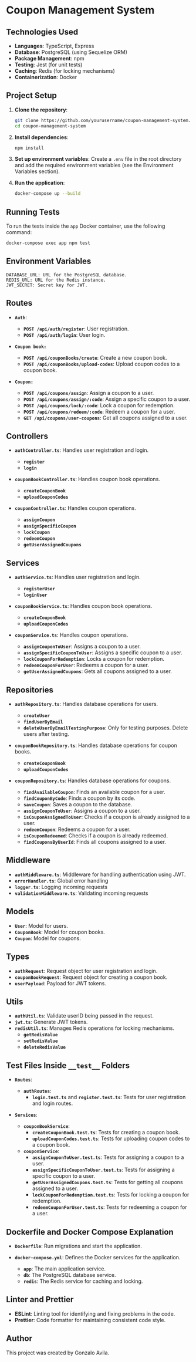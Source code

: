# Coupon Management System

## Technologies Used

- **Languages**: TypeScript, Express
- **Database**: PostgreSQL (using Sequelize ORM)
- **Package Management**: npm
- **Testing**: Jest (for unit tests)
- **Caching**: Redis (for locking mechanisms)
- **Containerization**: Docker

## Project Setup

1. **Clone the repository**:
    ```sh
    git clone https://github.com/yourusername/coupon-management-system.git
    cd coupon-management-system
    ```

2. **Install dependencies**:
    ```sh
    npm install
    ```

3. **Set up environment variables**:
   Create a `.env` file in the root directory and add the required environment variables (see the Environment Variables
   section).

4. **Run the application**:
    ```sh
    docker-compose up --build
    ```

## Running Tests

To run the tests inside the `app` Docker container, use the following command:

```sh
docker-compose exec app npm test
```

## Environment Variables

```
DATABASE_URL: URL for the PostgreSQL database.
REDIS_URL: URL for the Redis instance.
JWT_SECRET: Secret key for JWT.
```

## Routes

- **`Auth`**:
    - **`POST /api/auth/register`**: User registration.
    - **`POST /api/auth/login`**: User login.


- **`Coupon book:`**
    - **`POST /api/couponBooks/create`**: Create a new coupon book.
    - **`POST /api/couponBooks/upload-codes`**: Upload coupon codes to a coupon book.


- **`Coupon:`**
    - **`POST /api/coupons/assign`**: Assign a coupon to a user.
    - **`POST /api/coupons/assign/:code`**: Assign a specific coupon to a user.
    - **`POST /api/coupons/lock/:code`**: Lock a coupon for redemption.
    - **`POST /api/coupons/redeem/:code`**: Redeem a coupon for a user.
    - **`GET /api/coupons/user-coupons`**: Get all coupons assigned to a user.

## Controllers

- **`authController.ts`**: Handles user registration and login.
    - **`register`**
    - **`login`**


- **`couponBookController.ts`**: Handles coupon book operations.
    - **`createCouponBook`**
    - **`uploadCouponCodes`**


- **`couponController.ts`**: Handles coupon operations.
    - **`assignCoupon`**
    - **`assignSpecificCoupon`**
    - **`lockCoupon`**
    - **`redeemCoupon`**
    - **`getUserAssignedCoupons`**

## Services

- **`authService.ts`**: Handles user registration and login.
    - **`registerUser`**
    - **`loginUser`**


- **`couponBookService.ts`**: Handles coupon book operations.
    - **`createCouponBook `**
    - **`uploadCouponCodes`**


- **`couponService.ts`**: Handles coupon operations.
    - **`assignCouponToUser`**: Assigns a coupon to a user.
    - **`assignSpecificCouponToUser`**: Assigns a specific coupon to a user.
    - **`lockCouponForRedemption`**: Locks a coupon for redemption.
    - **`redeemCouponForUser`**: Redeems a coupon for a user.
    - **`getUserAssignedCoupons`**: Gets all coupons assigned to a user.

## Repositories

- **`authRepository.ts`**: Handles database operations for users.
    - **`createUser`**
    - **`findUserByEmail`**
    - **`deleteUserByEmailTestingPurpose`**: Only for testing purposes. Delete users after testing.


- **`couponBookRepository.ts`**: Handles database operations for coupon books.
    - **`createCouponBook`**
    - **`uploadCouponCodes`**


- **`couponRepository.ts`**: Handles database operations for coupons.
    - **`findAvailableCoupon`**: Finds an available coupon for a user.
    - **`findCouponByCode`**: Finds a coupon by its code.
    - **`saveCoupon`**: Saves a coupon to the database.
    - **`assignCouponToUser`**: Assigns a coupon to a user.
    - **`isCouponAssignedToUser`**: Checks if a coupon is already assigned to a user.
    - **`redeemCoupon`**: Redeems a coupon for a user.
    - **`isCouponRedeemed`**: Checks if a coupon is already redeemed.
    - **`findCouponsByUserId`**: Finds all coupons assigned to a user.

## Middleware

- **`authMiddleware.ts`**: Middleware for handling authentication using JWT.
- **`errorHandler.ts`**: Global error handling
- **`logger.ts`**: Logging incoming requests
- **`validationMiddleware.ts`**: Validating incoming requests

## Models

- **`User`**: Model for users.
- **`CouponBook`**: Model for coupon books.
- **`Coupon`**: Model for coupons.

## Types

- **`authRequest`**: Request object for user registration and login.
- **`couponBookRequest`**: Request object for creating a coupon book.
- **`userPayload`**: Payload for JWT tokens.

## Utils

- **`authUtil.ts`**: Validate userID being passed in the request.
- **`jwt.ts`**: Generate JWT tokens.
- **`redisUtil.ts`**: Manages Redis operations for locking mechanisms.
    - **`getRedisValue`**
    - **`setRedisValue`**
    - **`deleteRedisValue`**

## Test Files Inside `__test__` Folders

- **`Routes`**:
    - **`authRoutes`**:
        - **`login.test.ts`** and **`register.test.ts`**: Tests for user registration and login routes.


- **`Services`**:
    - **`couponBookService`**:
        - **`createCouponBook.test.ts`**: Tests for creating a coupon book.
        - **`uploadCouponCodes.test.ts`**: Tests for uploading coupon codes to a coupon book.
    - **`couponService`**:
        - **`assignCouponToUser.test.ts`**: Tests for assigning a coupon to a user.
        - **`assignSpecificCouponToUser.test.ts`**: Tests for assigning a specific coupon to a user.
        - **`getUserAssignedCoupons.test.ts`**: Tests for getting all coupons assigned to a user.
        - **`lockCouponForRedemption.test.ts`**: Tests for locking a coupon for redemption.
        - **`redeemCouponForUser.test.ts`**: Tests for redeeming a coupon for a user.

## Dockerfile and Docker Compose Explanation

- **`Dockerfile`**: Run migrations and start the application.

- **`docker-compose.yml`**: Defines the Docker services for the application.
    - **`app`**: The main application service.
    - **`db`**: The PostgreSQL database service.
    - **`redis`**: The Redis service for caching and locking.

## Linter and Prettier

- **ESLint**: Linting tool for identifying and fixing problems in the code.
- **Prettier**: Code formatter for maintaining consistent code style.

## Author

This project was created by Gonzalo Avila.